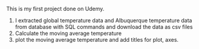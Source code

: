 This is my first project done on Udemy.
1. I extracted global temperature data and Albuquerque temperature data from database with SQL commands and download the data as csv files
2. Calculate the moving average temperature
3. plot the moving average temperature and add titles for plot, axes.
